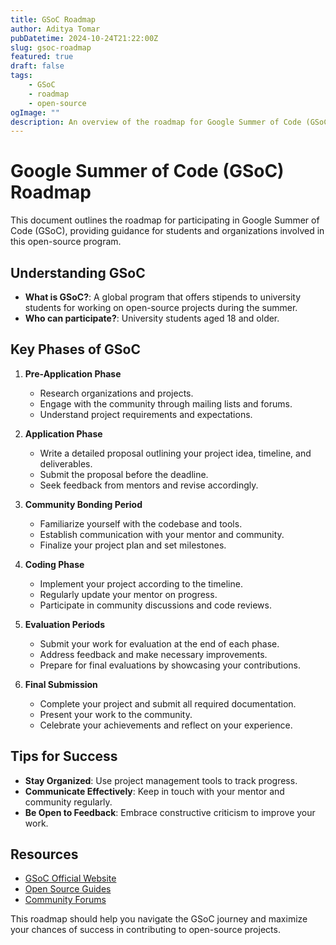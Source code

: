 ```yaml
---
title: GSoC Roadmap
author: Aditya Tomar
pubDatetime: 2024-10-24T21:22:00Z
slug: gsoc-roadmap
featured: true
draft: false
tags:
    - GSoC
    - roadmap
    - open-source
ogImage: ""
description: An overview of the roadmap for Google Summer of Code (GSoC).
---
```


# Google Summer of Code (GSoC) Roadmap

This document outlines the roadmap for participating in Google Summer of Code (GSoC), providing guidance for students and organizations involved in this open-source program.

## Understanding GSoC
- **What is GSoC?**: A global program that offers stipends to university students for working on open-source projects during the summer.
- **Who can participate?**: University students aged 18 and older.

## Key Phases of GSoC
1. **Pre-Application Phase**
   - Research organizations and projects.
   - Engage with the community through mailing lists and forums.
   - Understand project requirements and expectations.

2. **Application Phase**
   - Write a detailed proposal outlining your project idea, timeline, and deliverables.
   - Submit the proposal before the deadline.
   - Seek feedback from mentors and revise accordingly.

3. **Community Bonding Period**
   - Familiarize yourself with the codebase and tools.
   - Establish communication with your mentor and community.
   - Finalize your project plan and set milestones.

4. **Coding Phase**
   - Implement your project according to the timeline.
   - Regularly update your mentor on progress.
   - Participate in community discussions and code reviews.

5. **Evaluation Periods**
   - Submit your work for evaluation at the end of each phase.
   - Address feedback and make necessary improvements.
   - Prepare for final evaluations by showcasing your contributions.

6. **Final Submission**
   - Complete your project and submit all required documentation.
   - Present your work to the community.
   - Celebrate your achievements and reflect on your experience.

## Tips for Success
- **Stay Organized**: Use project management tools to track progress.
- **Communicate Effectively**: Keep in touch with your mentor and community regularly.
- **Be Open to Feedback**: Embrace constructive criticism to improve your work.

## Resources
- [GSoC Official Website](https://summerofcode.withgoogle.com/)
- [Open Source Guides](https://opensource.guide/)
- [Community Forums](https://groups.google.com/g/gsoc)

This roadmap should help you navigate the GSoC journey and maximize your chances of success in contributing to open-source projects.

